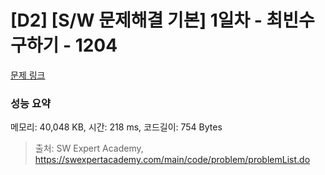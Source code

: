 # [D2] [S/W 문제해결 기본] 1일차 - 최빈수 구하기 - 1204 

[문제 링크](https://swexpertacademy.com/main/code/problem/problemDetail.do?contestProbId=AV13zo1KAAACFAYh) 

### 성능 요약

메모리: 40,048 KB, 시간: 218 ms, 코드길이: 754 Bytes



> 출처: SW Expert Academy, https://swexpertacademy.com/main/code/problem/problemList.do